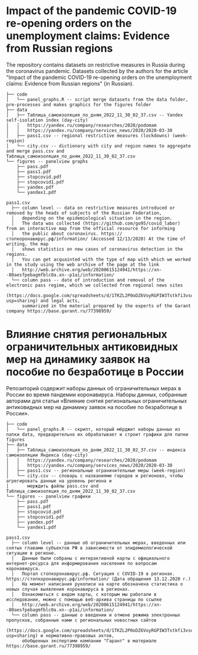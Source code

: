 # Impact of the pandemic COVID-19 re-opening orders on the unemployment claims: Evidence from Russian regions

The repository contains datasets on restrictive measures in Russia during the coronavirus pandemic. Datasets collected by the authors for the article "Impact of the pandemic COVID-19 re-opening orders on the unemployment claims: Evidence from Russian regions" (in Russian).

``` 
├── code
│   └── panel_graphs.R -- script merge datasets from the data folder, pre-processes and makes graphics for the figures folder
├── data
│   ├── Таблица_самоизоляция_по_дням_2022_11_30_02_37.csv -- Yandex self-isolation index (day-city)
│   │   https://yandex.ru/company/researches/2020/podomam
│   │   https://yandex.ru/company/services_news/2020/2020-03-30
│   ├── pass1.csv -- regional restrictive measures (lockdowns) (week-region)
│   └── city.csv -- dictionary with city and region names to aggregate and merge pass.csv and Таблица_самоизоляция_по_дням_2022_11_30_02_37.csv
└── figures -- panelview graphs
    ├── pass.pdf 
    ├── pass1.pdf 
    ├── stopcovid.pdf 
    ├── stopcovid1.pdf 
    ├── yandex.pdf 
    └── yandex1.pdf 

pass1.csv
  ├── column level -- data on restrictive measures introduced or removed by the heads of subjects of the Russian Federation, 
  │   depending on the epidemiological situation in the region. 
  │   The data was collected (https://github.com/go95/covid_labor) from an interactive map from the official resource for informing
  │   the public about coronavirus. https://стопкоронавирус.рф/information/ (Accessed 12/13/2020) At the time of writing, the map
  │   shows statistics on new cases of coronavirus detection in the regions. 
  │   You can get acquainted with the type of map with which we worked in the study using the web archive of the page at the link
  │   http://web.archive.org/web/20200615124941/https://xn--80aesfpebagmfblc0a.xn--p1ai/information/ 
  └── column pass -- date of introduction and removal of the electronic pass regime, which we collected from regional news sites          
      (https://docs.google.com/spreadsheets/d/1TKZL2P0oDZ6VoyRGPIW3Tstkfi3vsopov9kzdSCuQp0/edit?usp=sharing) and legal acts, 
      summarized in the material prepared by the experts of the Garant company https://base.garant.ru/77398959/
  ```

# Влияние снятия региональных ограничительных антиковидных мер на динамику заявок на пособие по безработице в России 

Репозиторий содержит наборы данных об ограничительных мерах в России во время пандемии коронавируса. Наборы данных, собранные авторами для статьи «Влияние снятия региональных ограничительных антиковидных мер на динамику заявок на пособие по безработице в России».

``` 
├── code
│   └── panel_graphs.R -- скрипт, который мёрджит наборы данных из папки data, предварительно их обрабатывает и строит графики для папки figures
├── data
│   ├── Таблица_самоизоляция_по_дням_2022_11_30_02_37.csv -- индекса самоизоляции Яндекса (day-city) 
│   │   https://yandex.ru/company/researches/2020/podomam
│   │   https://yandex.ru/company/services_news/2020/2020-03-30
│   ├── pass1.csv -- региональные ограничительные меры (week-region)
│   └── city.csv -- словарь с названиями городов и регионово, чтобы агрегировать данные на уровень региона и 
│       мерждить файлы pass.csv and Таблица_самоизоляция_по_дням_2022_11_30_02_37.csv
└── figures -- panelview графики 
    ├── pass.pdf 
    ├── pass1.pdf 
    ├── stopcovid.pdf 
    ├── stopcovid1.pdf 
    ├── yandex.pdf 
    └── yandex1.pdf 

pass1.csv
  ├── column level -- данные об ограничительных мерах, введенных или снятых главами субъектов РФ в зависимости от эпидемиологической ситуации в регионе. 
  │   Данные были собраны с интерактивной карты с официального интернет-ресурса для информирования населения по вопросам коронавируса.  
  │   Портал стопкоронавирус.рф. Ситуация с СOVID-19 в регионах. https://стопкоронавирус.рф/information/ (Дата обращения 13.12.2020 г.) 
  │   На момент написания рукописи на карте обозначена статистика о новых случая выявления коронавируса в регионах. 
  │   Ознакомиться с видом карты, с которым мы работали в исследовании, можно с помощью веб-архива страницы по ссылке  
  │   http://web.archive.org/web/20200615124941/https://xn--80aesfpebagmfblc0a.xn--p1ai/information/ 
  └── column pass -- данные о введении и отмене режима электронных пропусков, собранные нами с региональных новостных сайтов         
      (https://docs.google.com/spreadsheets/d/1TKZL2P0oDZ6VoyRGPIW3Tstkfi3vsopov9kzdSCuQp0/edit?usp=sharing) и нормативно-правовых актов, 
      обобщенных экспертами компании "Гарант" в материале https://base.garant.ru/77398959/
  ```
